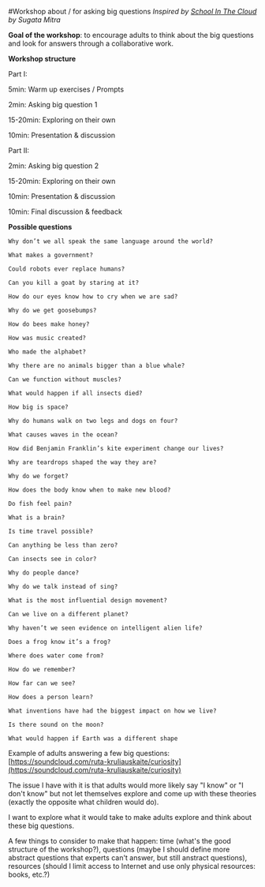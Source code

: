 #Workshop about / for asking big questions
*Inspired by [School In The Cloud](https://www.theschoolinthecloud.org/) by Sugata Mitra*

**Goal of the workshop**: to encourage adults to think about the big questions and look for answers through a collaborative work.

**Workshop structure**

Part I:

5min: Warm up exercises / Prompts

2min: Asking big question 1

15-20min: Exploring on their own

10min: Presentation & discussion

Part II:

2min: Asking big question 2

15-20min: Exploring on their own

10min: Presentation & discussion

10min: Final discussion & feedback

**Possible questions**

    Why don’t we all speak the same language around the world?
  
    What makes a government?
  
    Could robots ever replace humans?
  
    Can you kill a goat by staring at it?
  
    How do our eyes know how to cry when we are sad?
  
    Why do we get goosebumps?
  
    How do bees make honey?
  
    How was music created?
  
    Who made the alphabet?
  
    Why there are no animals bigger than a blue whale?
  
    Can we function without muscles?
  
    What would happen if all insects died?
  
    How big is space?
  
    Why do humans walk on two legs and dogs on four?
  
    What causes waves in the ocean?
  
    How did Benjamin Franklin’s kite experiment change our lives?
  
    Why are teardrops shaped the way they are?
  
    Why do we forget?
  
    How does the body know when to make new blood?
  
    Do fish feel pain?
  
    What is a brain?
  
    Is time travel possible?
  
    Can anything be less than zero?
  
    Can insects see in color?
  
    Why do people dance?
  
    Why do we talk instead of sing?
  
    What is the most influential design movement?
  
    Can we live on a different planet?
  
    Why haven’t we seen evidence on intelligent alien life?
  
    Does a frog know it’s a frog?
  
    Where does water come from?
  
    How do we remember?
  
    How far can we see?
  
    How does a person learn?
  
    What inventions have had the biggest impact on how we live?
    
    Is there sound on the moon?
  
    What would happen if Earth was a different shape

Example of adults answering a few big questions: [https://soundcloud.com/ruta-kruliauskaite/curiosity](https://soundcloud.com/ruta-kruliauskaite/curiosity)

The issue I have with it is that adults would more likely say "I know" or "I don't know" but not let themselves explore and come up with these theories (exactly the opposite what children would do).

I want to explore what it would take to make adults explore and think about these big questions.

A few things to consider to make that happen: time (what's the good structure of the workshop?), questions (maybe I should define more abstract questions that experts can't answer, but still anstract questions), resources (should I limit access to Internet and use only physical resources: books, etc.?)
